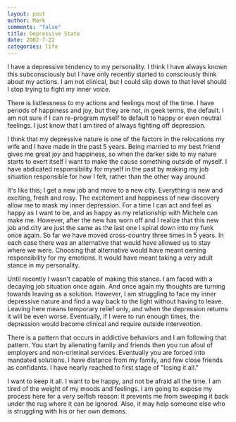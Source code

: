 ```yaml
--- 
layout: post
author: Mark
comments: "false"
title: Depressive State
date: 2002-7-22
categories: life
---
```

I have a depressive tendency to my personality. I think I have always known this subconsciously but I have only recently started to consciously think about my actions. I am not clinical, but I could slip down to that level should I stop trying to fight my inner voice.

There is listlessness to my actions and feelings most of the time. I have periods of happiness and joy, but they are not, in geek terms, the default. I am not sure if I can re-program myself to default to happy or even neutral feelings. I just know that I am tired of always fighting off depression.

I think that my depressive nature is one of the factors in the relocations my wife and I have made in the past 5 years. Being married to my best friend gives me great joy and happiness, so when the darker side to my nature starts to exert itself I want to make the cause something outside of myself. I have abdicated responsibility for myself in the past by making my job situation responsible for how I felt, rather than the other way around.

It's like this; I get a new job and move to a new city. Everything is new and exciting, fresh and rosy. The excitement and happiness of new discovery allow me to mask my inner depression. For a time I can act and feel as happy as I want to be, and as happy as my relationship with Michele can make me. However, after the new has worn off and I realize that this new job and city are just the same as the last one I spiral down into my funk once again. So far we have moved cross-country three times in 5 years. In each case there was an alternative that would have allowed us to stay where we were. Choosing that alternative would have meant owning responsibility for my emotions. It would have meant taking a very adult stance in my personality.

Until recently I wasn't capable of making this stance. I am faced with a decaying job situation once again. And once again my thoughts are turning towards leaving as a solution. However, I am struggling to face my inner depressive nature and find a way back to the light without having to leave. Leaving here means temporary relief only, and when the depression returns it will be even worse. Eventually, if I were to run enough times, the depression would become clinical and require outside intervention.

There is a pattern that occurs in addictive behaviors and I am following that pattern. You start by alienating family and friends then you run afoul of employers and non-criminal services. Eventually you are forced into mandated solutions. I have distance from my family, and few close friends as confidants. I have nearly reached to first stage of "losing it all."

I want to keep it all. I want to be happy, and not be afraid all the time. I am tired of the weight of my moods and feelings. I am going to expose my process here for a very selfish reason: it prevents me from sweeping it back under the rug where it can be ignored. Also, it may help someone else who is struggling with his or her own demons.
